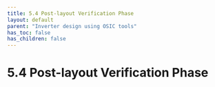 ```yaml
---
title: 5.4 Post-layout Verification Phase
layout: default
parent: "Inverter design using OSIC tools"
has_toc: false
has_children: false
---
```


# 5.4 Post-layout Verification Phase